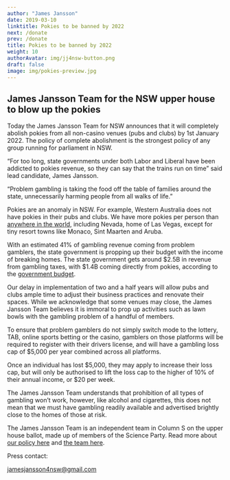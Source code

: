 ```yaml
---
author: "James Jansson"
date: 2019-03-10
linktitle: Pokies to be banned by 2022
next: /donate
prev: /donate
title: Pokies to be banned by 2022
weight: 10
authorAvatar: img/jj4nsw-button.png
draft: false
image: img/pokies-preview.jpg
---
```


## James Jansson Team for the NSW upper house to blow up the pokies

Today the James Jansson Team for NSW announces that it will completely abolish pokies from all non-casino venues (pubs and clubs) by 1st January 2022. The policy of complete abolishment is the strongest policy of any group running for parliament in NSW.

“For too long, state governments under both Labor and Liberal have been addicted to pokies revenue, so they can say that the trains run on time” said lead candidate, James Jansson.

“Problem gambling is taking the food off the table of families around the state, unnecessarily harming people from all walks of life.”

Pokies are an anomaly in NSW. For example, Western Australia does not have pokies in their pubs and clubs. We have more pokies per person than [anywhere in the world](https://www.theguardian.com/world/2014/mar/24/gaming-machine-count-puts-nsw-second-in-the-world), including Nevada, home of Las Vegas, except for tiny resort towns like Monaco, Sint Maarten and Aruba. 

With an estimated 41% of gambling revenue coming from problem gamblers, the state government is propping up their budget with the income of breaking homes. The state government gets around $2.5B in revenue from gambling taxes, with $1.4B coming directly from pokies, according to the [government budget](https://www.budget.nsw.gov.au/sites/default/files/budget-2018-12/2018-19%20Half-Yearly%20Review.pdf).

Our delay in implementation of two and a half years will allow pubs and clubs ample time to adjust their business practices and renovate their spaces. While we acknowledge that some venues may close, the James Jansson Team believes it is immoral to prop up activities such as lawn bowls with the gambling problem of a handful of members.

To ensure that problem gamblers do not simply switch mode to the lottery, TAB, online sports betting or the casino, gamblers on those platforms will be required to register with their drivers license, and will have a gambling loss cap of $5,000 per year combined across all platforms. 

Once an individual has lost $5,000, they may apply to increase their loss cap, but will only be authorised to lift the loss cap to the higher of 10% of their annual income, or $20 per week. 

The James Jansson Team understands that prohibition of all types of gambling won’t work, however, like alcohol and cigarettes, this does not mean that we must have gambling readily available and advertised brightly close to the homes of those at risk. 

The James Jansson Team is an independent team in Column S on the upper house ballot, made up of members of the Science Party. Read more about [our policy here](/policy) and [the team here](/about).

Press contact:

jamesjansson4nsw@gmail.com




